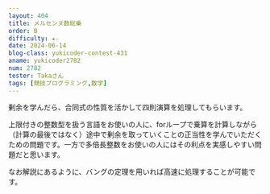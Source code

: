 ```yaml
---
layout: 404
title: メルセンヌ数総乗
order: B
difficulty: ★☆
date: 2024-06-14
blog-class: yukicoder-contest-431
aname: yukicoder2782
num: 2782
tester: Takaさん
tags: [競技プログラミング,数学]
---
```


<p>
剰余を学んだら、合同式の性質を活かして四則演算を処理してもらいます。
</p>
<p>
上限付きの整数型を扱う言語をお使いの人に、forループで乗算を計算しながら（計算の最後ではなく）途中で剰余を取っていくことの正当性を学んでいただくための問題です。一方で多倍長整数をお使いの人にはその利点を実感しやすい問題だと思います。
</p>
<p>
なお解説にあるように、バングの定理を用いれば高速に処理することが可能です。
</p>
